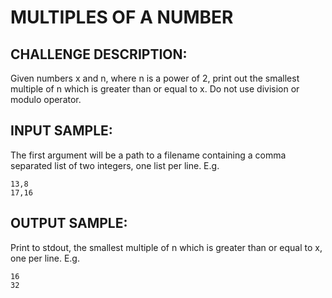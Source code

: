 MULTIPLES OF A NUMBER
=====================

CHALLENGE DESCRIPTION:
----------------------


Given numbers x and n, where n is a power of 2, print out the smallest multiple of n which is greater than or equal to x. Do not use division or modulo operator.

INPUT SAMPLE:
-------------

The first argument will be a path to a filename containing a comma separated list of two integers, one list per line. E.g.

	13,8
	17,16

OUTPUT SAMPLE:
--------------

Print to stdout, the smallest multiple of n which is greater than or equal to x, one per line. E.g.

	16
	32
